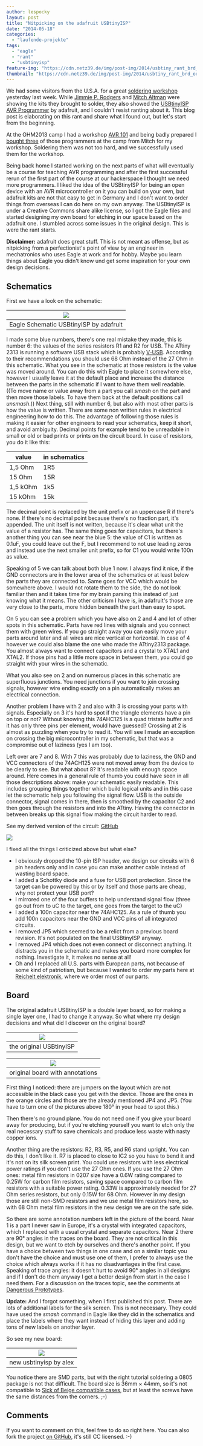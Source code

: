 ```yaml
---
author: lespocky
layout: post
title: "Nitpicking on the adafruit USBtinyISP"
date: "2014-05-18"
categories: 
  - "laufende-projekte"
tags: 
  - "eagle"
  - "rant"
  - "usbtinyisp"
feature-img: "https://cdn.netz39.de/img/post-img/2014/usbtiny_rant_brd_orig-1280x486.png"
thumbnail: "https://cdn.netz39.de/img/post-img/2014/usbtiny_rant_brd_orig-1280x486.png"
---
```


We had some visitors from the U.S.A. for a great [soldering workshop](https://www.netz39.de/2014/loten-im-mai-ein-workshop-fur-anfanger-und-fortgeschrittene/ "Löten im Mai – Ein Workshop für Anfänger und Fortgeschrittene") yesterday last week. While [Jimmie P. Rodgers](http://jimmieprodgers.com/) and [Mitch Altman](https://twitter.com/maltman23) were showing the kits they brought to solder, they also showed the [USBtinyISP AVR Programmer](https://learn.adafruit.com/usbtinyisp) by adafruit, and I couldn't resist ranting about it. This blog post is elaborating on this rant and share what I found out, but let's start from the beginning.

At the OHM2013 camp I had a workshop [AVR 101](https://program.ohm2013.org/event/242.html) and being badly prepared I [bought three](https://twitter.com/LeSpocky/status/362674275133562881) of those programmers at the camp from Mitch for my workshop. Soldering them was not too hard, and we successfully used them for the workshop.

Being back home I started working on the next parts of what will eventually be a course for teaching AVR programming and after the first successful rerun of the first part of the course at our hackerspace I thought we need more programmers. I liked the idea of the USBtinyISP for being an open device with an AVR microcontroller on it you can build on your own, but adafruit kits are not that easy to get in Germany and I don't want to order things from overseas I can do here on my own anyway. The USBtinyISP is under a Creative Commons share alike license, so I got the Eagle files and started designing my own board for etching in our space based on the adafruit one. I stumbled across some issues in the original design. This is were the rant starts.

**Disclaimer:** adafruit does great stuff. This is not meant as offense, but as nitpicking from a perfectionist's point of view by an engineer in mechatronics who uses Eagle at work and for hobby. Maybe you learn things about Eagle you didn't know und get some inspiration for your own design decisions.

## Schematics

First we have a look on the schematic:

| ![](https://cdn.netz39.de/img/post-img/2014/usbtiny_rant_sch_orig.png) |
|:--:|
| Eagle Schematic USBtinyISP by adafruit |

I made some blue numbers, there's one real mistake they made, this is number 6: the values of the series resistors R1 and R2 for USB. The ATtiny 2313 is running a software USB stack which is probably [V-USB](http://www.obdev.at/products/vusb/). According to their recommendations you should use 68 Ohm instead of the 27 Ohm in this schematic. What you see in the schematic at those resistors is the value was moved around. You can do this with Eagle to place it somewhere else, however I usually leave it at the default place and increase the distance between the parts in the schematic if I want to have them well readable. ((To move name or value away from a part you call _smash_ on the part and then move those labels. To have them back at the default positions call _unsmash_.)) Next thing, still with number 6, but also with most other parts is how the value is written. There are some non written rules in electrical engineering how to do this. The advantage of following those rules is making it easier for other engineers to read your schematics, keep it short, and avoid ambiguity. Decimal points for example tend to be unreadable in small or old or bad prints or prints on the circuit board. In case of resistors, you do it like this:

| value | in schematics |
| --- | --- |
| 1,5 Ohm | 1R5 |
| 15 Ohm | 15R |
| 1,5 kOhm | 1k5 |
| 15 kOhm | 15k |

The decimal point is replaced by the unit prefix or an uppercase R if there's none. If there's no decimal point because there's no fraction part, it's appended. The unit itself is not written, because it's clear what unit the value of a resistor has. The same thing goes for capacitors, but there's another thing you can see near the blue 5: the value of C1 is written as 0.1uF, you could leave out the F, but I recommend to not use leading zeros and instead use the next smaller unit prefix, so for C1 you would write 100n as value.

Speaking of 5 we can talk about both blue 1 now: I always find it nice, if the GND connectors are in the lower area of the schematics or at least below the parts they are connected to. Same goes for VCC which would be somewhere above. I would not rotate them to the side, the do not look familiar then and it takes time for my brain parsing this instead of just knowing what it means. The other criticism I have is, in adafruit's those are very close to the parts, more hidden beneath the part than easy to spot.

On 5 you can see a problem which you have also on 2 and 4 and lot of other spots in this schematic. Parts have red lines with signals and you connect them with green wires. If you go straight away you can easily move your parts around later and all wires are nice vertical or horizontal. In case of 4 however we could also blame the one who made the ATtiny2313 package. You almost always want to connect capacitors and a crystal to XTAL1 and XTAL2. If those pins had a little more space in between them, you could go straight with your wires in the schematic.

What you also see on 2 and on numerous places in this schematic are superfluous junctions. You need junctions if you want to join crossing signals, however wire ending exactly on a pin automatically makes an electrical connection.

Another problem I have with 2 and also with 3 is crossing your parts with signals. Especially on 3 it's hard to spot if the triangle elements have a pin on top or not? Without knowing this 74AHC125 is a quad tristate buffer and it has only three pins per element, would have guessed? Crossing at 2 is almost as puzzling when you try to read it. You will see I made an exception on crossing the big microcontroller in my schematic, but that was a compromise out of laziness (yes I am too).

Left over are 7 and 8. With 7 this was probably due to laziness, the GND and VCC connectors of the 74ACH125 were not moved away from the device to be clearly to see. But what about 8? It's readable with enough space around. Here comes in a general rule of thumb you could have seen in all those descriptions above: make your schematic easily readable. This includes grouping things together which build logical units and in this case let the schematic help you following the signal flow. USB is the outside connector, signal comes in there, then is smoothed by the capacitor C2 and then goes through the resistors and into the ATtiny. Having the connector in between breaks up this signal flow making the circuit harder to read.

See my derived version of the circuit: [GitHub](https://github.com/netz39/circuit_boards/tree/master/usbtinyisp)

![](https://cdn.netz39.de/img/post-img/2014/usbtiny_rant_sch_new.png) 

I fixed all the things I criticized above but what else?

- I obviously dropped the 10-pin ISP header, we design our circuits with 6 pin headers only and in case you can make another cable instead of wasting board space.
- I added a Schottky diode and a fuse for USB port protection. Since the target can be powered by this or by itself and those parts are cheap, why not protect your USB port?
- I mirrored one of the four buffers to help understand signal flow (three go out from to uC to the target, one goes from the target to the uC)
- I added a 100n capacitor near the 74AHC125. As a rule of thumb you add 100n capacitors near the GND and VCC pins of all integrated circuits.
- I removed JP5 which seemed to be a relict from a previous board revision. It's not populated on the final USBtinyISP anyway.
- I removed JP4 which does not even connect or disconnect anything. It distracts you in the schematic and makes you board more complex for nothing. Investigate it, it makes no sense at all!
- Oh and I replaced all U.S. parts with European parts, not because of some kind of patriotism, but because I wanted to order my parts here at [Reichelt elektronik](https://secure.reichelt.de/), where we order most of our parts.

## Board

The original adafruit USBtinyISP is a double layer board, so for making a single layer one, I had to change it anyway. So what where my design decisions and what did I discover on the original board?

| ![](https://cdn.netz39.de/img/post-img/2014/tools_531946274_dcd8763cda_o.jpg) |
|:--:|
| the original USBtinyISP |

| ![](https://cdn.netz39.de/img/post-img/2014/usbtiny_rant_brd_orig_commented.png) |
|:--:|
| original board with annotations |

First thing I noticed: there are jumpers on the layout which are not accessible in the black case you get with the device. Those are the ones in the orange circles and those are the already mentioned JP4 and JP5. (You have to turn one of the pictures above 180° in your head to spot this.)

Then there's no ground plane. You do not need one if you give your board away for producing, but if you're etching yourself you want to etch only the real necessary stuff to save chemicals and produce less waste with nasty copper ions.

Another thing are the resistors: R2, R3, R5, and R6 stand upright. You can do this, I don't like it. R7 is placed to close to IC2 so you have to bend it and it's not on its silk screen print. You could use resistors with less electrical power ratings if you don't use the 27 Ohm ones. If you use the 27 Ohm ones: metal film resistors in 0207 size have a 0.6W rating compared to 0.25W for carbon film resistors, saving space compared to carbon film resistors with a suitable power rating. 0.33W is approximately needed for 27 Ohm series resistors, but only 0.15W for 68 Ohm. However in my design those are still non-SMD resistors and we use metal film resistors here, so with 68 Ohm metal film resistors in the new design we are on the safe side.

So there are some annotation numbers left in the picture of the board. Near 1 is a part I never saw in Europe, it's a crystal with integrated capacitors, which I replaced with a usual crystal and separate capacitors. Near 2 there are 90° angles in the traces on the board. They are not critical in this design, but we want to etch by ourselves and there's another point. If you have a choice between two things in one case and on a similar topic you don't have the choice and must use one of them, I prefer to always use the choice which always works if it has no disadvantages in the first case. Speaking of trace angles: it doesn't hurt to avoid 90° angles in all designs and if I don't do them anyway I get a better design from start in the case I need them. For a discussion on the traces topic, see the comments at [Dangerous Prototypes](http://dangerousprototypes.com/2012/12/31/why-right-angle-bends-on-a-pcb-are-not-so-bad/).

**Update:** And I forgot something, when I first published this post. There are lots of additional labels for the silk screen. This is not necessary. They could have used the _smash_ command in Eagle like they did in the schematics and place the labels where they want instead of hiding this layer and adding tons of new labels on another layer.

So see my new board:

| ![](https://cdn.netz39.de/img/post-img/2014/usbtiny_rant_brd_new.png) |
|:--:|
| new usbtinyisp by alex |

You notice there are SMD parts, but with the right tutorial soldering a 0805 package is not that difficult. The board size is 36mm × 44mm, so it's not compatible to [Sick of Beige compatible cases](http://dangerousprototypes.com/docs/Sick_of_Beige_compatible_cases), but at least the screws have the same distances from the corners. ;-)

## Comments

If you want to comment on this, feel free to do so right here. You can also fork the project [on GitHub](https://github.com/netz39/circuit_boards), it's still CC licensed. :-)